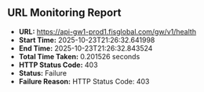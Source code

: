 ## URL Monitoring Report

- **URL:** https://api-gw1-prod1.fisglobal.com/gw/v1/health
- **Start Time:** 2025-10-23T21:26:32.641998
- **End Time:** 2025-10-23T21:26:32.843524
- **Total Time Taken:** 0.201526 seconds
- **HTTP Status Code:** 403
- **Status:** Failure
- **Failure Reason:** HTTP Status Code: 403
